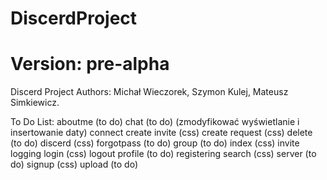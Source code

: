 # DiscerdProject
# Version: pre-alpha

Discerd Project
Authors: Michał Wieczorek, Szymon Kulej, Mateusz Simkiewicz.

To Do List:
aboutme (to do)
chat (to do) (zmodyfikować wyświetlanie i insertowanie daty)
connect
create invite (css)
create request (css)
delete (to do)
discerd (css)
forgotpass (to do)
group (to do)
index (css)
invite
logging
login (css)
logout
profile (to do)
registering
search (css)
server (to do)
signup (css)
upload (to do)